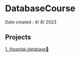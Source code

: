 # DatabaseCourse
Date created : 4/ 8/ 2023

## Projects
[1. Hospital database🏥](https://github.com/chaw-thiri/DatabaseCourse/tree/main/Hospital%20database)
